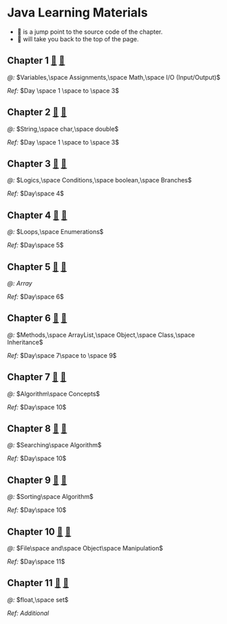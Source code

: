 <h1 id="#top">Java Learning Materials </h1>

* :barber: is a jump point to the source code of the chapter.
* :round_pushpin: will take you back to the top of the page.

<h2 id="c1">Chapter 1 <a href="/java-prac/src/chapter01/c1-note.md">&#128136;</a> <a href="#top">&#128205;</a></h2>

*@:* $Variables,\space Assignments,\space Math,\space I/O (Input/Output)$

*Ref:* $Day \space 1 \space to \space 3$

<h2 id="c2">Chapter 2 <a href="/java-prac/src/chapter02/c2-note.md">&#128136;</a> <a href="#top">&#128205;</a></h2>

*@:* $String,\space char,\space double$

*Ref:* $Day \space 1 \space to \space 3$

<h2 id="c3">Chapter 3 <a href="/java-prac/src/chapter03/c3-note.md">&#128136;</a> <a href="#top">&#128205;</a></h2>

*@:* $Logics,\space Conditions,\space boolean,\space Branches$

*Ref:* $Day\space 4$

<h2 id="c4">Chapter 4 <a href="/java-prac/src/chapter04/c4-note.md">&#128136;</a> <a href="#top">&#128205;</a></h2>

*@:* $Loops,\space Enumerations$

*Ref:* $Day\space 5$

<h2 id="c5">Chapter 5 <a href="/java-prac/src/chapter05/c5-note.md">&#128136;</a> <a href="#top">&#128205;</a></h2>

*@:* $Array$

*Ref:* $Day\space 6$

<h2 id="c6">Chapter 6 <a href="/java-prac/src/chapter06/c6-note.md">&#128136;</a> <a href="#top">&#128205;</a></h2>

*@:* $Methods,\space ArrayList,\space Object,\space Class,\space Inheritance$

*Ref:* $Day\space 7\space to \space 9$

<h2 id="c7">Chapter 7 <a href="/java-prac/src/chapter07/c7-note.md">&#128136;</a> <a href="#top">&#128205;</a></h2>

*@:* $Algorithm\space Concepts$

*Ref:* $Day\space 10$

<h2 id="c8">Chapter 8 <a href="/java-prac/src/chapter08/c8-note.md">&#128136;</a> <a href="#top">&#128205;</a></h2>

*@:* $Searching\space Algorithm$

*Ref:* $Day\space 10$

<h2 id="c9">Chapter 9 <a href="/java-prac/src/chapter09/c9-note.md">&#128136;</a> <a href="#top">&#128205;</a></h2>

*@:* $Sorting\space Algorithm$

*Ref:* $Day\space 10$

<h2 id="c10">Chapter 10 <a href="/java-prac/src/chapter10O/c10-note.mdd">&#128136;</a> <a href="#top">&#128205;</a></h2>

*@:* $File\space and\space Object\space Manipulation$

*Ref:* $Day\space 11$

<h2 id="c11">Chapter 11 <a href="/java-prac/src/chapter11/c11-note.md">&#128136;</a> <a href="#top">&#128205;</a></h2>

*@:* $float,\space set$

*Ref:* $Additional$